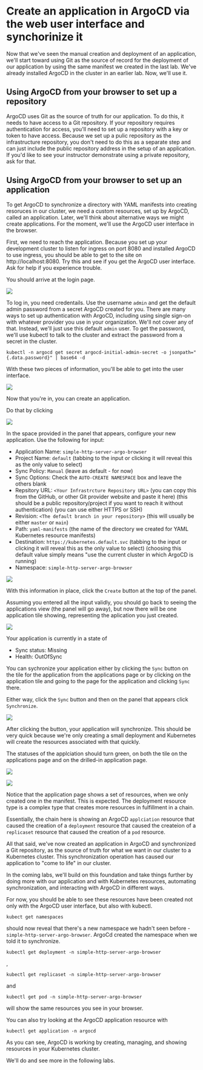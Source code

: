 # Create an application in ArgoCD via the web user interface and synchorinize it

Now that we've seen the manual creation and deployment of an application, we'll start toward using Git as the source of record for the deployment of our application by using the same manifest we created in the last lab. We've already installed ArgoCD in the cluster in an earlier lab. Now, we'll use it.

## Using ArgoCD from your browser to set up a repository

ArgoCD uses Git as the source of truth for our application. To do this, it needs to have access to a Git repository. If your repository requires authentication for access, you'll need to set up a repository with a key or token to have access. Because we set up a pulic repository as the infrastructure repository, you don't need to do this as a separate step and can just include the public repository address in the setup of an application. If you'd like to see your instructor demonstrate using a private repository, ask for that.

## Using ArgoCD from your browser to set up an application

To get ArgoCD to synchronize a directory with YAML manifests into creating resoruces in our cluster, we need a custom resources, set up by ArgoCD, called an application. Later, we'll think about alternative ways we might create applications. For the moment, we'll use the ArgoCD user interface in the browser.

First, we need to reach the application. Because you set up your development cluster to listen for ingress on port 8080 and installed ArgoCD to use ingress, you should be able to get to the site on http://localhost:8080. Try this and see if you get the ArgoCD user interface. Ask for help if you experience trouble.

You should arrive at the login page.

![](images/argo-login.png)

To log in, you need credentails. Use the username `admin` and get the default admin password from a secret ArgoCD created for you. There are many ways to set up authentication with ArgoCD, including using single sign-on with whatever provider you use in your organization. We'll not cover any of that. Instead, we'll just use this default `admin` user. To get the password, we'll use kubectl to talk to the cluster and extract the password from a secret in the cluster.

```
kubectl -n argocd get secret argocd-initial-admin-secret -o jsonpath="{.data.password}" | base64 -d
```

With these two pieces of information, you'll be able to get into the user interface.

![](images/argo-applications-empty.png)

Now that you're in, you can create an application.

Do that by clicking

![](images/new-app-button.png)

In the space provided in the panel that appears, configure your new application. Use the following for input:

- Application Name: `simple-http-server-argo-browser`
- Project Name: `default` (tabbing to the input or clicking it will reveal this as the only value to select)
- Sync Policy: `Manual` (leave as default - for now)
- Sync Options: Check the `AUTO-CREATE NAMESPACE` box and leave the others blank
- Repsitory URL: `<Your Infrastrcture Repository URL>` (you can copy this from the GitHub, or other Git provider website and paste it here) (this should be a public repository/project if you want to reach it without authentication) (you can use either HTTPS or SSH)
- Revision: `<The default branch in your repository>` (this will usually be either `master` or `main`)
- Path: `yaml-manifests` (the name of the directory we created for YAML Kubernetes resource manifests)
- Destination: `https://kubernetes.default.svc` (tabbing to the input or clicking it will reveal this as the only value to select) (choosing this default value simply means "use the current cluster in which ArgoCD is running)
- Namespace: `simple-http-server-argo-browser`

![](images/argo-create-application.png)

With this information in place, click the `Create` button at the top of the panel.

Assuming you entered all the input validly, you should go back to seeing the applications view (the panel will go away), but now there will be one application tile showing, representing the aplication you just created.

![](images/argo-applications-unsynched.png)

Your application is currently in a state of

- Sync status: Missing
- Health: OutOfSync

You can sychronize your application either by clicking the `Sync` button on the tile for the application from the applications page or by clicking on the application tile and going to the page for the application and clicking `Sync` there.

Either way, click the `Sync` button and then on the panel that appears click `Synchronize`.

![](images/argo-applications-unsynched.png)

After clicking the button, your application will synchronize. This should be very quick because we're only creating a small deployment and Kubernetes will create the resources associated with that quickly.

The statuses of the applciation should turn green, on both the tile on the applications page and on the drilled-in application page.

![](images/argo-applications-synched.png)

![](images/argo-application-synched.png)

Notice that the application page shows a set of resources, when we only created one in the manifest. This is expected. The deployment resource type is a complex type that creates more resources in fulfillment in a chain.

Essentially, the chain here is showing an ArgoCD `applciation` resource that caused the creation of a `deployment` resource that caused the createion of a `replicaset` resource that caused the creation of a `pod` resource.

All that said, we've now created an application in ArgoCD and synchronized a Git repository, as the source of truth for what we want in our cluster to a Kubernetes cluster. This synchronization operation has caused our application to "come to life" in our cluster.

In the coming labs, we'll build on this foundation and take things further by doing more with our application and with Kubernetes resources, automating synchronization, and interacting with ArgoCD in different ways.

For now, you should be able to see these resources have been created not only with the ArgoCD user interface, but also with kubectl.

```
kubect get namespaces
```

should now reveal that there's a new namespace we hadn't seen before - `simple-http-server-argo-browser`. ArgoCd created the namespace when we told it to synchronize.

```
kubectl get deployment -n simple-http-server-argo-browser
```

, 

```
kubectl get replicaset -n simple-http-server-argo-browser
```

and

```
kubectl get pod -n simple-http-server-argo-browser
```

will show the same resources you see in your browser.

You can also try looking at the ArgoCD application resource with

```
kubectl get application -n argocd
```

As you can see, ArgoCD is working by creating, managing, and showing resources in your Kubernetes cluster.

We'll do and see more in the following labs.
